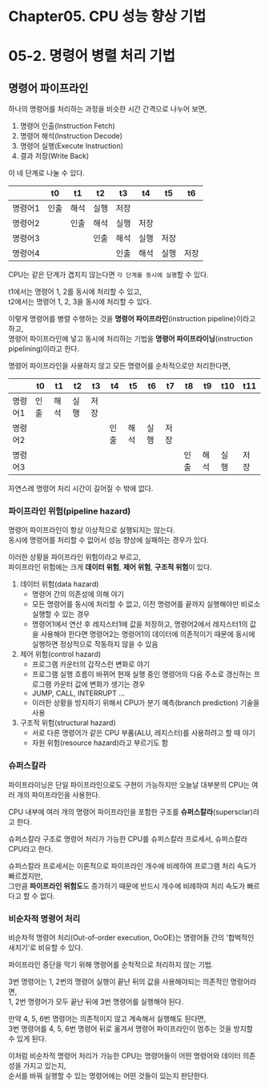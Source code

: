 # Chapter05. CPU 성능 향상 기법

# 05-2. 명령어 병렬 처리 기법

## 명령어 파이프라인

하나의 명령어를 처리하는 과정을 비슷한 시간 간격으로 나누어 보면,

1. 명령어 인출(Instruction Fetch)
2. 명령어 해석(Instruction Decode)
3. 명령어 실행(Execute Instruction)
4. 결과 저장(Write Back)

이 네 단계로 나눌 수 있다.

|      | t0 | t1 | t2 | t3 | t4 | t5 | t6 |
|------|----|----|----|----|----|----|----|
| 명령어1 | 인출 | 해석 | 실행 | 저장 |    |    |    |
| 명령어2 |    | 인출 | 해석 | 실행 | 저장 |    |    |
| 명령어3 |    |    | 인출 | 해석 | 실행 | 저장 |    |
| 명령어4 |    |    |    | 인출 | 해석 | 실행 | 저장 |

CPU는 같은 단계가 겹치지 않는다면 `각 단계를 동시에 실행`할 수 있다.

t1에서는 명령어 1, 2를 동시에 처리할 수 있고,  
t2에서는 명령어 1, 2, 3을 동시에 처리할 수 있다.

이렇게 명령어를 병렬 수행하는 것을 **명령어 파이프라인**(instruction pipeline)이라고 하고,  
명령어 파이프라인에 넣고 동시에 처리하는 기법을 **명령어 파이프라이닝**(instruction pipelining)이라고 한다.

명령어 파이프라인을 사용하지 않고 모든 명령어를 순차적으로만 처리한다면,

|      | t0 | t1 | t2 | t3 | t4 | t5 | t6 | t7 | t8 | t9 | t10 | t11 |
|------|----|----|----|----|----|----|----|----|----|----|-----|-----|
| 명령어1 | 인출 | 해석 | 실행 | 저장 |    |    |    |    |    |    |     |     |
| 명령어2 |    |    |    |    | 인출 | 해석 | 실행 | 저장 |    |    |     |     |
| 명령어3 |    |    |    |    |    |    |    |    | 인출 | 해석 | 실행  | 저장  |

자연스레 명령어 처리 시간이 길어질 수 밖에 없다.

### 파이프라인 위험(pipeline hazard)

명령어 파이프라인이 항상 이상적으로 실행되지는 않는다.  
동시에 명령어를 처리할 수 없어서 성능 향상에 실패하는 경우가 있다.

이러한 상황을 파이프라인 위험이라고 부르고,  
파이프라인 위험에는 크게 **데이터 위험**, **제어 위험**, **구조적 위험**이 있다.

1. 데이터 위험(data hazard)
    - 명령어 간의 의존성에 의해 야기
    - 모든 명령어를 동시에 처리할 수 없고, 이전 명령어를 끝까지 실행해야만 비로소 실행할 수 있는 경우
    - 명령어1에서 연산 후 레지스터1에 값을 저장하고, 명령어2에서 레지스터1의 값을 사용해야 한다면 명령어2는 명령어1의 데이터에 의존적이기 때문에 동시에 실행하면 정상적으로 작동하지 않을 수 있음
2. 제어 위험(control hazard)
    - 프로그램 카운터의 갑작스런 변화로 야기
    - 프로그램 실행 흐름이 바뀌어 현재 실행 중인 명령어의 다음 주소로 갱신하는 프로그램 카운터 값에 변화가 생기는 경우
    - JUMP, CALL, INTERRUPT ... 
    - 이러한 상황을 방지하기 위해서 CPU가 분기 예측(branch prediction) 기술을 사용
3. 구조적 위험(structural hazard)
    - 서로 다른 명령어가 같은 CPU 부품(ALU, 레지스터)를 사용하려고 할 때 야기
    - 자원 위험(resource hazard)라고 부르기도 함

### 슈퍼스칼라

파이프라이닝은 단일 파이프라인으로도 구현이 가능하지만 오늘날 대부분의 CPU는 여러 개의 파이프라인을 사용한다.

CPU 내부에 여러 개의 명령어 파이프라인을 포함한 구조를 **슈퍼스칼라**(supersclar)라고 한다.

슈퍼스칼라 구조로 명령어 처리가 가능한 CPU를 슈퍼스칼라 프로세서, 슈퍼스칼라 CPU라고 한다.

슈퍼스칼라 프로세서는 이론적으로 파이프라인 개수에 비례하여 프로그램 처리 속도가 빠르겠지만,  
그만큼 **파이프라인 위험도**도 증가하기 때문에 반드시 개수에 비례하여 처리 속도가 빠르다고 할 수 없다.

### 비순차적 명령어 처리

비순차적 명령어 처리(Out-of-order execution, OoOE)는 명령어들 간의 '합벅적인 새치기'로 비유할 수 있다.

파이프라인 중단을 막기 위해 명령어를 순착적으로 처리하지 않는 기법.

3번 명령어는 1, 2번의 명령어 실행이 끝난 뒤의 값을 사용해야되는 의존적인 명령어라면,  
1, 2번 명령어가 모두 끝난 뒤에 3번 명령어를 실행해야 된다.

만약 4, 5, 6번 명령어는 의존적이지 않고 계속해서 실행해도 된다면,  
3번 명령어를 4, 5, 6번 명령어 뒤로 옮겨서 명령어 파이프라인이 멈추는 것을 방지할 수 있게 된다.

이처럼 비순차적 명령어 처리가 가능한 CPU는 명령어들이 어떤 명령어와 데이터 의존성을 가지고 있는지,  
순서를 바꿔 실행할 수 있는 명령어에는 어떤 것들이 있는지 판단한다.